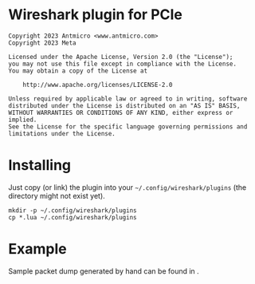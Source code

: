 # Wireshark plugin for PCIe

```
Copyright 2023 Antmicro <www.antmicro.com>
Copyright 2023 Meta

Licensed under the Apache License, Version 2.0 (the "License");
you may not use this file except in compliance with the License.
You may obtain a copy of the License at

    http://www.apache.org/licenses/LICENSE-2.0

Unless required by applicable law or agreed to in writing, software
distributed under the License is distributed on an "AS IS" BASIS,
WITHOUT WARRANTIES OR CONDITIONS OF ANY KIND, either express or implied.
See the License for the specific language governing permissions and
limitations under the License.
```

# Installing

Just copy (or link) the plugin into your `~/.config/wireshark/plugins` (the directory might not exist yet).
```
mkdir -p ~/.config/wireshark/plugins
cp *.lua ~/.config/wireshark/plugins
```

# Example

Sample packet dump generated by hand can be found in [](./sample.pcapng).

